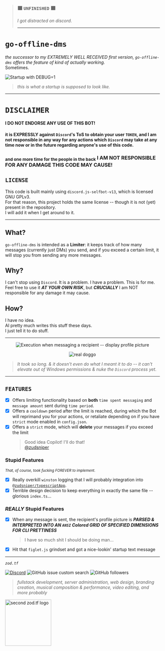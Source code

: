 > ### 🟥 `UNFINISHED` 🟥 
> _I got distracted on discord._  
>   
> ---  
> 

# `go-offline-dms`
_the successor to my EXTREMELY WELL RECEIVED first version, `go-offline-dms` offers the feature of kind of actually working._  
Sometimes.



![Startup with `DEBUG=1`](https://i.imgur.com/o6BxzRs.png)   
> <i>this is what a startup is supposed to look like. </i> 
  

---

# **`DISCLAIMER`**  
**I DO NOT ENDORSE ANY USE OF THIS BOT!**  
#### it is **EXPRESSLY** against `Discord`'s ToS to obtain your user `TOKEN`, and I am not responsible in any way for any actions which `Discord` may take at any time now or in the future regarding anyone's use of this code.  
### <sub>and one more time for the people in the back</sub> **I AM NOT RESPONSIBLE FOR ANY DAMAGE THIS CODE MAY CAUSE!**  

## `LICENSE`  
This code is built mainly using `discord.js-selfbot-v13`, which is licensed GNU GPLv3.  
For that reason, this project holds the same license -- though it is not (yet) present in the repository.  
I will add it when I get around to it.  

---

## What?
`go-offline-dms` is intended as a **Limiter**: it keeps track of how many messages (currently just DMs) you send, and if you exceed a certain limit, it will stop you from sending any more messages.

## Why?  
I can't stop using `Discord`. It is a problem. I have a problem. This is for me. Feel free to use it ***AT YOUR OWN RISK***, but ***CRUCIALLY*** I am NOT responsible for any damage it may cause.

## How?  
I have no idea.  
AI pretty much writes this stuff these days.  
I just tell it to do stuff.  

---

<div align="center">

![Execution when messaging a recipient -- display profile picture](https://user-images.githubusercontent.com/16076573/231332926-617ae224-57bb-468e-866b-615d15175986.png)  

<img src="https://user-images.githubusercontent.com/16076573/231333079-4bc1bddf-0a4b-4a4f-8bd8-e69a09cea3ae.png" alt="real doggo" style="max-width: 100%;" weight="160rem">


</div>


> <i>It took so long. & it doesn't even do what I meant it to do -- it can't elevate out of Windows permissions & nuke the `Discord` process yet. </i>  
  
---

## `FEATURES`  
- [x] Offers limiting functionality based on **both** `time spent messaging` and `message amount` sent during `time period`.  
- [x] Offers a `cooldown` period after the limit is reached, during which the Bot will reprimand you for your actions, or retaliate depending on if you have `strict` mode enabled in `config.json`.  
- [x] Offers a `strict` mode, which will **delete** your messages if you exceed the limit 
    > Good idea Copilot! I'll do that!  
    > [@zudsniper](https://github.com/zudsniper)  
  
### Stupid Features
<sup><i>That, of course, took fucking FOREVER to implement. </i></sup>
- [x] Really overkill `winston` logging that I will probably integration into [`@zudsniper/typescriptApp`](https://github.com/zudsniper/typescriptApp).  
- [x] Terrible design decision to keep everything in exactly the same file -- glorious `index.ts`...  

### _REALLY_ Stupid Features
- [x] When any message is sent, the recipient's profile picture is ***PARSED & INTERPRETED INTO AN `ANSI` Colored GRID OF SPECIFIED DIMENSIONS FOR CLI PRETTINESS***  
    > I have so much shit I should be doing man...  
- [x] Hit that `figlet.js` grindset and got a nice-lookin' startup text message

<hr>

<i><code>zod.tf</code></i>

[![Discord](https://img.shields.io/discord/974855479975100487?label=tf2%20discord)](https://discord.gg/zodtf)  ![GitHub issue custom search](https://img.shields.io/github/issues-search?color=114444&label=issues&query=involves%3Azudsniper)  ![GitHub followers](https://img.shields.io/github/followers/zudsniper?style=social)

> _fullstack development, server administration, web design, branding creation, musical composition & performance, video editing, and more probably_

<a href="https://zod.tf/"><img src="https://user-images.githubusercontent.com/16076573/222953031-03f44756-03bf-46b9-b66e-98d50dc013fc.png" alt="second zod.tf logo" width="150rem" style="max-width: 100%;"></a>
